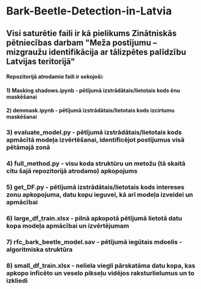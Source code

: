 # Bark-Beetle-Detection-in-Latvia

## Visi saturētie faili ir kā pielikums Zinātniskās pētniecības darbam "Meža postījumu – mizgraužu identifikācija ar tālizpētes palīdzību Latvijas teritorijā"
#### Repozitorijā atrodamie faili ir sekojoši:
#### 1) Masking shadows.ipynb - pētījumā izstrādātais/lietotais kods ēnu maskēšanai
#### 2) demmask.ipynb - pētījumā izstrādātais/lietotais kods izcirtumu maskēšanai
### 3) evaluate_model.py - pētījumā izstrādātais/lietotais kods apmācītā modeļa izvērtēšanai, identificējot postījumus visā pētāmajā zonā
### 4) full_method.py - visu koda struktūru un metožu (tā skaitā citu šajā repozitorijā atrodamo) apkopojums
### 5) get_DF.py - pētījumā izstrādātais/lietotais kods intereses zonu apkopojuma, datu kopu ieguvei, kā arī modeļa izveidei un apmācībai
### 6) large_df_train.xlsx - pilnā apkopotā pētījumā lietotā datu kopa modeļa apmācībai un izvērtējumam
### 7) rfc_bark_beetle_model.sav - pētījumā iegūtais mdoelis - algoritmiska struktūra
### 8) small_df_train.xlsx - neliela viegli pārskatāma datu kopa, kas apkopo inficēto un veselo pikseļu vidējos raksturlielumus un to izkliedi

